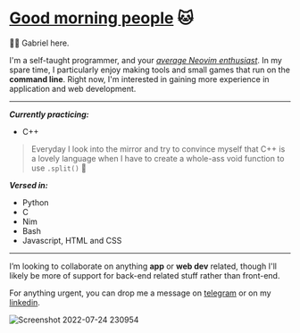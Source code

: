 # [Good morning people](https://www.youtube.com/watch?v=iqWqSxJtBDw&ab_channel=klantskalle) 🐱

👋🤡 Gabriel here.

I'm a self-taught programmer, and your *[average Neovim enthusiast](https://upload.wikimedia.org/wikipedia/commons/9/92/5_circus_clowns_LCCN2002718921.jpg)*. In my spare time, I particularly enjoy making tools and small games that run on the **command line**. Right now, I'm interested in gaining more experience in application and web development.

------

***Currently practicing:***
* C++
> Everyday I look into the mirror and try to convince myself that C++ is a lovely language when I have to create a whole-ass void function to use `.split()` 💞️

***Versed in:***
* Python
* C
* Nim
* Bash 
* Javascript, HTML and CSS

------

I’m looking to collaborate on anything **app** or **web dev** related, though I'll likely be more of support for back-end related stuff rather than front-end.  

For anything urgent, you can drop me a message on [telegram](https://t.me/gongahkia) or on my [linkedin](https://www.linkedin.com/in/gabriel-ong-a87022208/).  

![Screenshot 2022-07-24 230954](https://user-images.githubusercontent.com/117062305/205640295-b29d6c08-1fb5-4621-bca6-ed72b8b9444f.jpg)
